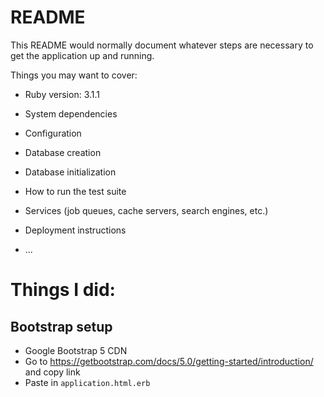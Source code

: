 # README

This README would normally document whatever steps are necessary to get the
application up and running.

Things you may want to cover:

* Ruby version: 3.1.1

* System dependencies

* Configuration

* Database creation

* Database initialization

* How to run the test suite

* Services (job queues, cache servers, search engines, etc.)

* Deployment instructions

* ...

# Things I did:
## Bootstrap setup
- Google Bootstrap 5 CDN
- Go to https://getbootstrap.com/docs/5.0/getting-started/introduction/ and copy link
- Paste in `application.html.erb`

